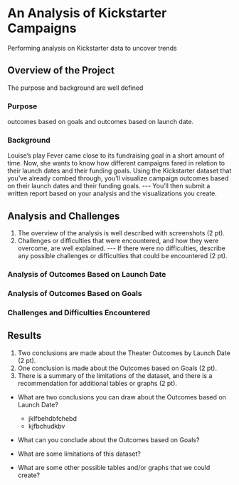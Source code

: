 # An Analysis of Kickstarter Campaigns
Performing analysis on Kickstarter data to uncover trends

## Overview of the Project
The purpose and background are well defined
### Purpose
outcomes based on goals and outcomes based on launch date.

### Background
Louise’s play Fever came close to its fundraising goal in a short amount of time. Now, she wants to know how different campaigns fared in relation to their launch dates and their funding goals. Using the Kickstarter dataset that you’ve already combed through, you’ll visualize campaign outcomes based on their launch dates and their funding goals. 
--- You’ll then submit a written report based on your analysis and the visualizations you create.

## Analysis and Challenges
1. The overview of the analysis is well described with screenshots (2 pt).
2. Challenges or difficulties that were encountered, and how they were overcome, are well explained. --- If there were no difficulties, describe any possible challenges or difficulties that could be encountered (2 pt).

### Analysis of Outcomes Based on Launch Date

### Analysis of Outcomes Based on Goals

### Challenges and Difficulties Encountered

## Results
1. Two conclusions are made about the Theater Outcomes by Launch Date (2 pt).
2. One conclusion is made about the Outcomes based on Goals (2 pt).
3. There is a summary of the limitations of the dataset, and there is a recommendation for additional tables or graphs (2 pt).
- What are two conclusions you can draw about the Outcomes based on Launch Date?
  - jklfbehdbfchebd
  - kjfbchudkbv
  
- What can you conclude about the Outcomes based on Goals?

- What are some limitations of this dataset?

- What are some other possible tables and/or graphs that we could create?
